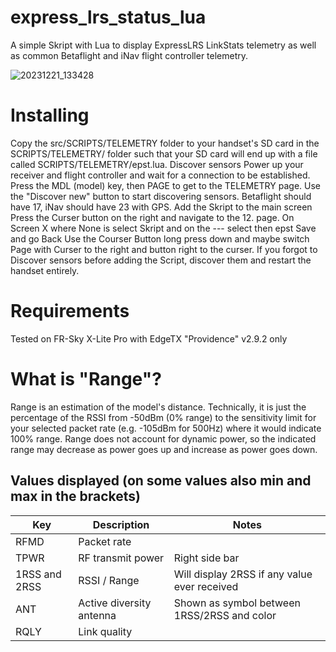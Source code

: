 # express_lrs_status_lua
A simple Skript with Lua to display ExpressLRS LinkStats telemetry as well as common Betaflight and iNav flight controller telemetry.

![20231221_133428](https://github.com/druckgott/express_lrs_status_lua/assets/18383738/69446c88-03d2-4263-9d1a-e63e77cffb87)

# Installing

Copy the src/SCRIPTS/TELEMETRY folder to your handset's SD card in the SCRIPTS/TELEMETRY/ folder such that your SD card will end up with a file called SCRIPTS/TELEMETRY/epst.lua.
Discover sensors
    Power up your receiver and flight controller and wait for a connection to be established.
    Press the MDL (model) key, then PAGE to get to the TELEMETRY page.
    Use the "Discover new" button to start discovering sensors. Betaflight should have 17, iNav should have 23 with GPS.
Add the Skript to the main screen
    Press the Curser button on the right and navigate to the 12. page.
    On Screen X where None is select Skript and on the --- select then epst
    Save and go Back
    Use the Courser Button long press down and maybe switch Page with Curser to the right and button right to the curser.
    If you forgot to Discover sensors before adding the Script, discover them and restart the handset entirely.

# Requirements

Tested on FR-Sky X-Lite Pro with EdgeTX "Providence" v2.9.2 only

# What is "Range"?

Range is an estimation of the model's distance. Technically, it is just the percentage of the RSSI from -50dBm (0% range) to the sensitivity limit for your selected packet rate (e.g. -105dBm for 500Hz) where it would indicate 100% range. Range does not account for dynamic power, so the indicated range may decrease as power goes up and increase as power goes down.

## Values displayed (on some values also min and max in the brackets)
| Key | Description | Notes |
|---|---|---|
|RFMD| Packet rate | |
| TPWR | RF transmit power | Right side bar |
| 1RSS and 2RSS | RSSI / Range | Will display 2RSS if any value ever received |
| ANT | Active diversity antenna | Shown as symbol between 1RSS/2RSS and color |
| RQLY | Link quality | |
